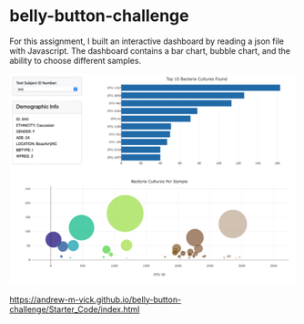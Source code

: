 # belly-button-challenge

For this assignment, I built an interactive dashboard by reading a json file with Javascript. The dashboard contains a bar chart, bubble chart, and the ability to choose different samples.

![dashboard](dashboard.png)

https://andrew-m-vick.github.io/belly-button-challenge/Starter_Code/index.html
